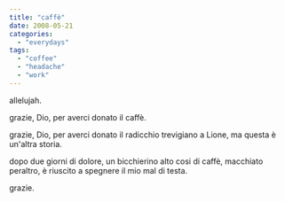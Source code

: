 ```yaml
---
title: "caffè"
date: 2008-05-21
categories: 
  - "everydays"
tags: 
  - "coffee"
  - "headache"
  - "work"
---
```


allelujah.

grazie, Dio, per averci donato il caffè.

grazie, Dio, per averci donato il radicchio trevigiano a Lione, ma questa è un'altra storia.

dopo due giorni di dolore, un bicchierino alto cosi di caffè, macchiato peraltro, è riuscito a spegnere il mio mal di testa.

grazie.
